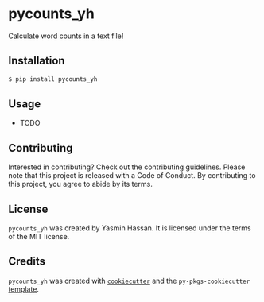 # pycounts_yh

Calculate word counts in a text file!

## Installation

```bash
$ pip install pycounts_yh
```

## Usage

- TODO

## Contributing

Interested in contributing? Check out the contributing guidelines. Please note that this project is released with a Code of Conduct. By contributing to this project, you agree to abide by its terms.

## License

`pycounts_yh` was created by Yasmin Hassan. It is licensed under the terms of the MIT license.

## Credits

`pycounts_yh` was created with [`cookiecutter`](https://cookiecutter.readthedocs.io/en/latest/) and the `py-pkgs-cookiecutter` [template](https://github.com/py-pkgs/py-pkgs-cookiecutter).
